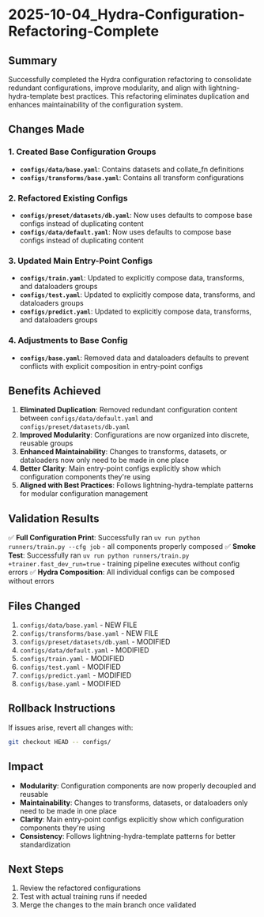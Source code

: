 # 2025-10-04_Hydra-Configuration-Refactoring-Complete

## Summary
Successfully completed the Hydra configuration refactoring to consolidate redundant configurations, improve modularity, and align with lightning-hydra-template best practices. This refactoring eliminates duplication and enhances maintainability of the configuration system.

## Changes Made

### 1. Created Base Configuration Groups
- **`configs/data/base.yaml`**: Contains datasets and collate_fn definitions
- **`configs/transforms/base.yaml`**: Contains all transform configurations

### 2. Refactored Existing Configs
- **`configs/preset/datasets/db.yaml`**: Now uses defaults to compose base configs instead of duplicating content
- **`configs/data/default.yaml`**: Now uses defaults to compose base configs instead of duplicating content

### 3. Updated Main Entry-Point Configs
- **`configs/train.yaml`**: Updated to explicitly compose data, transforms, and dataloaders groups
- **`configs/test.yaml`**: Updated to explicitly compose data, transforms, and dataloaders groups
- **`configs/predict.yaml`**: Updated to explicitly compose data, transforms, and dataloaders groups

### 4. Adjustments to Base Config
- **`configs/base.yaml`**: Removed data and dataloaders defaults to prevent conflicts with explicit composition in entry-point configs

## Benefits Achieved

1. **Eliminated Duplication**: Removed redundant configuration content between `configs/data/default.yaml` and `configs/preset/datasets/db.yaml`
2. **Improved Modularity**: Configurations are now organized into discrete, reusable groups
3. **Enhanced Maintainability**: Changes to transforms, datasets, or dataloaders now only need to be made in one place
4. **Better Clarity**: Main entry-point configs explicitly show which configuration components they're using
5. **Aligned with Best Practices**: Follows lightning-hydra-template patterns for modular configuration management

## Validation Results

✅ **Full Configuration Print**: Successfully ran `uv run python runners/train.py --cfg job` - all components properly composed
✅ **Smoke Test**: Successfully ran `uv run python runners/train.py +trainer.fast_dev_run=true` - training pipeline executes without config errors
✅ **Hydra Composition**: All individual configs can be composed without errors

## Files Changed

1. `configs/data/base.yaml` - NEW FILE
2. `configs/transforms/base.yaml` - NEW FILE
3. `configs/preset/datasets/db.yaml` - MODIFIED
4. `configs/data/default.yaml` - MODIFIED
5. `configs/train.yaml` - MODIFIED
6. `configs/test.yaml` - MODIFIED
7. `configs/predict.yaml` - MODIFIED
8. `configs/base.yaml` - MODIFIED

## Rollback Instructions

If issues arise, revert all changes with:
```bash
git checkout HEAD -- configs/
```

## Impact

- **Modularity**: Configuration components are now properly decoupled and reusable
- **Maintainability**: Changes to transforms, datasets, or dataloaders only need to be made in one place
- **Clarity**: Main entry-point configs explicitly show which configuration components they're using
- **Consistency**: Follows lightning-hydra-template patterns for better standardization

## Next Steps

1. Review the refactored configurations
2. Test with actual training runs if needed
3. Merge the changes to the main branch once validated
